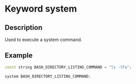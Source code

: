 # Keyword system

## Description

Used to execute a system command.

## Example

```cpp
const string BASH_DIRECTORY_LISTING_COMMAND = "ls -lFa";

system BASH_DIRECTORY_LISTING_COMMAND;
```
